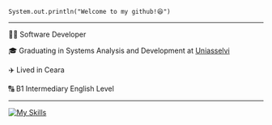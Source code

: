 
<code>System.out.println("Welcome to my github!😆")</code>
<hr>

<p>👨‍💻 Software Developer 
<p>🎓 Graduating in Systems Analysis and Development at <a href="https://portal.uniasselvi.com.br/" target="blank_">Uniasselvi</a></p>
<p>✈️ Lived in Ceara </a></p>
<p>🔠 B1 Intermediary English Level</a></p>
<hr>

[![My Skills](https://skillicons.dev/icons?i=java,spring,postgresql,mysql,html,css)](https://skillicons.dev)

